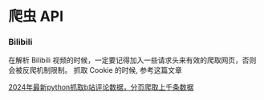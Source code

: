 # 爬虫 API

### Bilibili

在解析 Bilibili 视频的时候，一定要记得加入一些请求头来有效的爬取网页，否则会被反爬机制限制。 抓取 Cookie 的时候, 参考这篇文章

[2024年最新python抓取b站评论数据，分页爬取上千条数据](https://mp.weixin.qq.com/s?__biz=MzA4MTg1MjY3NQ==&mid=2648738085&idx=1&sn=7d23f11c9a97c0301959a3b904b4b4c8&chksm=879a8949b0ed005fa076d1672aa2622db76b3a507b86f353f2f895ad9c663cbe8c2b88853548&payreadticket=HM1lH6TdM6tfppH4pWcyQD5o_CtIjcW3og3PDNY6YrdTOv3WfrtL64yElt2jHERfTQ6b86U#rd)
